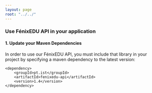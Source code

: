```yaml
---
layout: page
root: "../../"
---
```


### Use FénixEDU API in your application

#### 1. Update your Maven Dependencies

In order to use our FénixEDU API, you must include that library in your project by specifying a maven dependency
to the latest version:

	<dependency>
		<groupId>pt.ist</groupId>
		<artifactId>fenixedu-api</artifactId>
		<version>1.4</version>
	</dependency>



[Eclipse]: http://www.eclipse.org/downloads/
[Maven]: http://maven.apache.org/
[Java Oracle]: http://www.oracle.com/technetwork/java/javase/downloads/index.html